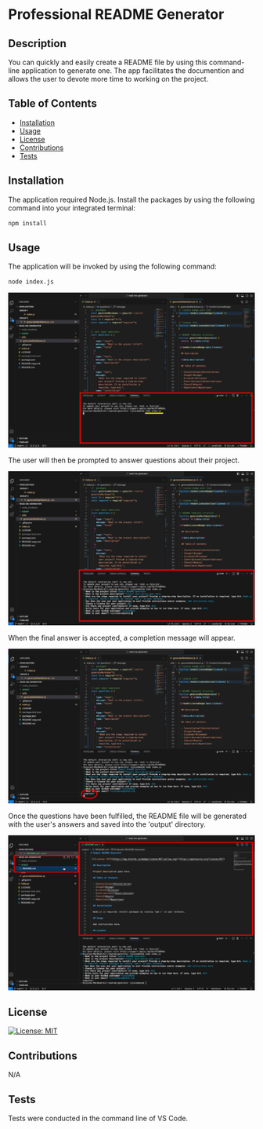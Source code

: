 # Professional README Generator

## Description

You can quickly and easily create a README file by using this command-line application to generate one. The app facilitates the documention and allows the user to devote more time to working on the project.


## Table of Contents 

  - [Installation](#installation)
  - [Usage](#usage)
  - [License](#license)
  - [Contributions](#contributions)
  - [Tests](#tests)


## Installation

The application required Node.js. Install the packages by using the following command into your integrated terminal:

```bash
npm install
```

## Usage

The application will be invoked by using the following command:

```bash
node index.js
```

![command line](./assets/command%20line.png)


The user will then be prompted to answer questions about their project. 

![questions](./assets/questions.png)


When the final answer is accepted, a completion message will appear. 

![complete](./assets/complete.png)

Once the questions have been fulfilled, the README file will be generated with the user's answers and saved into the 'output' directory.

![file](./assets/file.png)


## License

[![License: MIT](https://img.shields.io/badge/License-MIT-yellow.svg)](https://opensource.org/licenses/MIT)


## Contributions

N/A


## Tests

Tests were conducted in the command line of VS Code. 